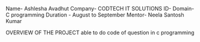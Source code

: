 Name- Ashlesha Avadhut 
Company- CODTECH IT SOLUTIONS 
ID- 
Domain- C programming 
Duration - August to September 
Mentor- Neela Santosh Kumar

OVERVIEW OF THE PROJECT 
able to do code of question in c programming 
